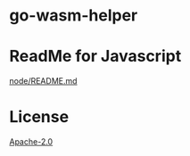 # go-wasm-helper

# ReadMe for Javascript

[node/README.md](./node/README.md)

# License

[Apache-2.0](./LICENSE)
